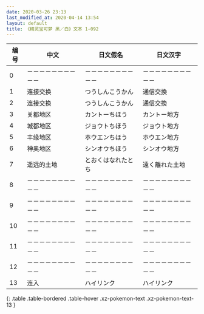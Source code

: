 ```yaml
---
date: 2020-03-26 23:13
last_modified_at: 2020-04-14 13:54
layout: default
title: 《精灵宝可梦 黑／白》文本 1-092
---
```

| 编号 | 中文 | 日文假名 | 日文汉字 |
| ---- | ---- | ---- | --- |
| 0 | －－－－－－－－－－ | －－－－－－－－－－ | －－－－－－－－－－ |
| 1 | 连接交换 | つうしんこうかん | 通信交換 |
| 2 | 连接交换 | つうしんこうかん | 通信交換 |
| 3 | 关都地区 | カントーちほう | カントー地方 |
| 4 | 城都地区 | ジョウトちほう | ジョウト地方 |
| 5 | 丰缘地区 | ホウエンちほう | ホウエン地方 |
| 6 | 神奥地区 | シンオウちほう | シンオウ地方 |
| 7 | 遥远的土地 | とおくはなれたとち | 遠く離れた土地 |
| 8 | －－－－－－－－－－ | －－－－－－－－－－ | －－－－－－－－－－ |
| 9 | －－－－－－－－－－ | －－－－－－－－－－ | －－－－－－－－－－ |
| 10 | －－－－－－－－－－ | －－－－－－－－－－ | －－－－－－－－－－ |
| 11 | －－－－－－－－－－ | －－－－－－－－－－ | －－－－－－－－－－ |
| 12 | －－－－－－－－－－ | －－－－－－－－－－ | －－－－－－－－－－ |
| 13 | 连入 | ハイリンク | ハイリンク |
{: .table .table-bordered .table-hover .xz-pokemon-text .xz-pokemon-text-13 }